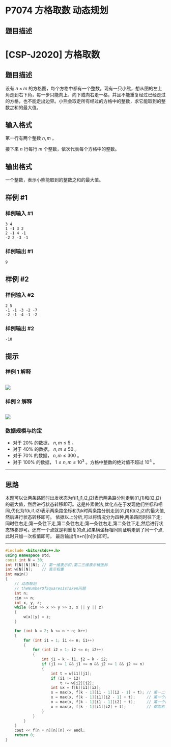# P7074 方格取数 动态规划

## 题目描述

# [CSP-J2020] 方格取数

## 题目描述

设有 $n \times m$ 的方格图，每个方格中都有一个整数。现有一只小熊，想从图的左上角走到右下角，每一步只能向上、向下或向右走一格，并且不能重复经过已经走过的方格，也不能走出边界。小熊会取走所有经过的方格中的整数，求它能取到的整数之和的最大值。

## 输入格式

第一行有两个整数 $n, m$ 。

接下来 $n$ 行每行 $m$ 个整数，依次代表每个方格中的整数。

## 输出格式

一个整数，表示小熊能取到的整数之和的最大值。

## 样例 #1

### 样例输入 #1

```
3 4
1 -1 3 2
2 -1 4 -1
-2 2 -3 -1
```

### 样例输出 #1

```
9
```

## 样例 #2

### 样例输入 #2

```
2 5
-1 -1 -3 -2 -7
-2 -1 -4 -1 -2
```

### 样例输出 #2

```
-10
```

## 提示

### 样例 1 解释

![](https://cdn.luogu.com.cn/upload/image_hosting/sq4638pa.png)
---

### 样例 2 解释

![](https://cdn.luogu.com.cn/upload/image_hosting/7tfdyabk.png)
---

### 数据规模与约定
- 对于 $20\%$ 的数据， $n, m \le 5$ 。
- 对于 $40\%$ 的数据， $n, m \le 50$ 。
- 对于 $70\%$ 的数据， $n, m \le 300$ 。
- 对于 $100\%$ 的数据， $1 \le n,m \le 10^3$ 。方格中整数的绝对值不超过 $10^4$ 。

---

## 思路
本题可以让两条路同时出发状态为f(i1,j1,i2,j2)表示两条路分别走到(i1,j1)和(i2,j2)的最大值，然后进行状态转移即可。这是朴素做法,优化点在于发现他们坐标和相同,优化为f(k,i1,i2)表示两条路坐标和为k时两条路分别走到(i1,j1)和(i2,j2)的最大值,然后进行状态转移即可。
依据以上分析,可以将情况分为四种,两条路同时往下走;同时往右走;第一条往下走,第二条往右走;第一条往右走,第二条往下走,然后进行状态转移即可。还有一个点就是判重复的点,如果横坐标相同则证明走到了同一个点,此时只加一次权值即可。
最后输出f[n+n][n][n]即可。





---
```cpp
#include <bits/stdc++.h>
using namespace std;
const int N = 30;
int f[N][N][N]; // 第一维表示和,第二三维表示横坐标
int w[N][N];    // 表示权重
int main()
{
    // 动态规划
    // theNumberOfSquaresIsTaken问题
    int n;
    cin >> n;
    int x, y, z;
    while (cin >> x >> y >> z, x || y || z)
    {
        w[x][y] = z;
    }

    for (int k = 2; k <= n + n; k++)
    {
        for (int i1 = 1; i1 <= n; i1++)
        {
            for (int i2 = 1; i2 <= n; i2++)
            {
                int j1 = k - i1, j2 = k - i2;
                if (j1 >= 1 && j1 <= n && j2 >= 1 && j2 <= n)
                {
                    int t = w[i1][j1];
                    if (i1 != i2)
                        t += w[i2][j2];
                    int &x = f[k][i1][i2];
                    x = max(x, f[k - 1][i1 - 1][i2 - 1] + t); // 第一二个都向下
                    x = max(x, f[k - 1][i1][i2 - 1] + t);     // 第一个向下，第二个向右
                    x = max(x, f[k - 1][i1 - 1][i2] + t);     // 第一个向右，第二个向下
                    x = max(x, f[k - 1][i1][i2] + t);         // 都向右
                }
            }
        }
    }
    cout << f[n + n][n][n] << endl;
    return 0;
}